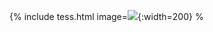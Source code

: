 {% include tess.html image=![](https://atomicarchitects.github.io/assets/img/tess_with_duck_small.jpg){:width=200} % 
